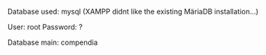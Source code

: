 Database used: mysql (XAMPP didnt like the existing MäriaDB installation...)

User: root
Password: ?

Database main: compendia
